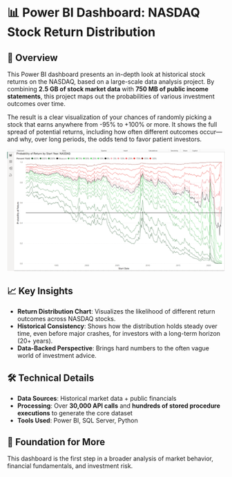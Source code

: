 # 📊 Power BI Dashboard: NASDAQ Stock Return Distribution

## 🔎 Overview

This Power BI dashboard presents an in-depth look at historical stock returns on the NASDAQ, based on a large-scale data analysis project. By combining **2.5 GB of stock market data** with **750 MB of public income statements**, this project maps out the probabilities of various investment outcomes over time.

The result is a clear visualization of your chances of randomly picking a stock that earns anywhere from -95% to +100% or more. It shows the full spread of potential returns, including how often different outcomes occur—and why, over long periods, the odds tend to favor patient investors.

![Stock Return Chart](images/result.png)

## 📈 Key Insights

- **Return Distribution Chart**: Visualizes the likelihood of different return outcomes across NASDAQ stocks.
- **Historical Consistency**: Shows how the distribution holds steady over time, even before major crashes, for investors with a long-term horizon (20+ years).
- **Data-Backed Perspective**: Brings hard numbers to the often vague world of investment advice.

## 🛠️ Technical Details

- **Data Sources**: Historical market data + public financials
- **Processing**: Over **30,000 API calls** and **hundreds of stored procedure executions** to generate the core dataset
- **Tools Used**: Power BI, SQL Server, Python

## 🧱 Foundation for More

This dashboard is the first step in a broader analysis of market behavior, financial fundamentals, and investment risk.
